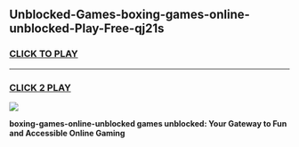 
## Unblocked-Games-boxing-games-online-unblocked-Play-Free-qj21s
<h3>
<a href="https://premium76.site?title=boxing-games-online-unblocked&ref=10A">CLICK TO PLAY</a></h3>
<hr>

<h3>
<a href="https://premium76.site?title=boxing-games-online-unblocked&ref=10A">CLICK 2 PLAY</a>
  
</h3>

<a href="https://premium76.site?title=boxing-games-online-unblocked&ref=10A"><img src="https://clearcache.store/games.png"></a>


**boxing-games-online-unblocked games unblocked: Your Gateway to Fun and Accessible Online Gaming**
